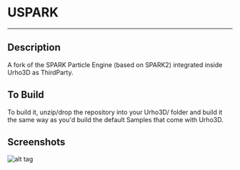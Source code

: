 # USPARK
------------------------------

Description
------------------------------
A fork of the SPARK Particle Engine (based on SPARK2) integrated inside Urho3D as ThirdParty.


To Build
------------------------------
To build it, unzip/drop the repository into your Urho3D/ folder and build it the same way as you'd build the default Samples that come with Urho3D.


Screenshots
------------------------------
![alt tag](https://github.com/fredakilla/uspark/blob/master/screenshot/uspark1.png)